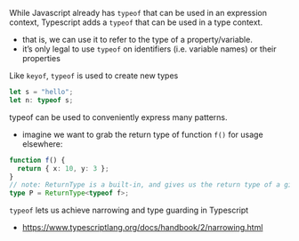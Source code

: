 
While Javascript already has `typeof` that can be used in an expression context, Typescript adds a `typeof` that can be used in a type context.
- that is, we can use it to refer to the type of a property/variable.
- it’s only legal to use `typeof` on identifiers (i.e. variable names) or their properties

Like `keyof`, `typeof` is used to create new types

```ts
let s = "hello";
let n: typeof s;
```

typeof can be used to conveniently express many patterns.
- imagine we want to grab the return type of function `f()` for usage elsewhere:
```ts
function f() {
  return { x: 10, y: 3 };
}
// note: ReturnType is a built-in, and gives us the return type of a given function
type P = ReturnType<typeof f>;
```

`typeof` lets us achieve narrowing and type guarding in Typescript
- https://www.typescriptlang.org/docs/handbook/2/narrowing.html